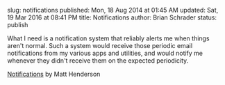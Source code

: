 slug: notifications
published: Mon, 18 Aug 2014 at 01:45 AM
updated: Sat, 19 Mar 2016 at 08:41 PM
title: Notifications
author: Brian Schrader
status: publish

<div class="link">What I need is a notification system that reliably alerts me when things aren't normal. Such a system would receive those periodic email notifications from my various apps and utilities, and would notify me whenever they didn't receive them on the expected periodicity.</div>

[Notifications](http://www.dafacto.com/2014/08/14/notifications/) by Matt Henderson